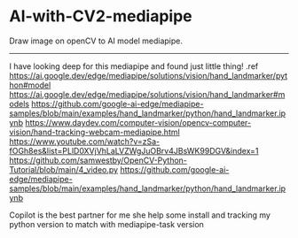 # AI-with-CV2-mediapipe
Draw image on openCV to AI model mediapipe.

___
I have looking deep for this mediapipe and found just little thing!
.ref
https://ai.google.dev/edge/mediapipe/solutions/vision/hand_landmarker/python#model
https://ai.google.dev/edge/mediapipe/solutions/vision/hand_landmarker#models
https://github.com/google-ai-edge/mediapipe-samples/blob/main/examples/hand_landmarker/python/hand_landmarker.ipynb
https://www.daydev.com/computer-vision/opencv-computer-vision/hand-tracking-webcam-mediapipe.html
https://www.youtube.com/watch?v=zSa-fOGh8es&list=PLlD0XVjVhLaLVZWgJuOBrv4JBsWK99DGV&index=1
https://github.com/samwestby/OpenCV-Python-Tutorial/blob/main/4_video.py
https://github.com/google-ai-edge/mediapipe-samples/blob/main/examples/hand_landmarker/python/hand_landmarker.ipynb

Copilot is the best partner for me she help some install and tracking my python version to match with mediapipe-task version
